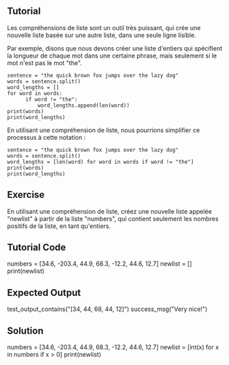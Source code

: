 Tutorial
--------

Les compréhensions de liste sont un outil très puissant, qui crée une nouvelle liste basée sur une autre liste, dans une seule ligne lisible.

Par exemple, disons que nous devons créer une liste d'entiers qui spécifient la longueur de chaque mot dans une certaine phrase, mais seulement si le mot n'est pas le mot "the".

    sentence = "the quick brown fox jumps over the lazy dog"
    words = sentence.split()
    word_lengths = []
    for word in words:
          if word != "the":
              word_lengths.append(len(word))
    print(words)
    print(word_lengths)

En utilisant une compréhension de liste, nous pourrions simplifier ce processus à cette notation :

    sentence = "the quick brown fox jumps over the lazy dog"
    words = sentence.split()
    word_lengths = [len(word) for word in words if word != "the"]
    print(words)
    print(word_lengths)

Exercise
--------

En utilisant une compréhension de liste, créez une nouvelle liste appelée "newlist" à partir de la liste "numbers", qui contient seulement les nombres positifs de la liste, en tant qu'entiers.

Tutorial Code
-------------
numbers = [34.6, -203.4, 44.9, 68.3, -12.2, 44.6, 12.7]
newlist = []
print(newlist)

Expected Output
---------------

test_output_contains("[34, 44, 68, 44, 12]")
success_msg("Very nice!")

Solution
--------
numbers = [34.6, -203.4, 44.9, 68.3, -12.2, 44.6, 12.7]
newlist = [int(x) for x in numbers if x > 0]
print(newlist)